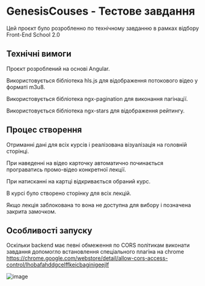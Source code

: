 # GenesisCouses - Тестове завдання

Цей проєкт було розробленно по технічному завданню в рамках відбору Front-End School 2.0

## Технічні вимоги

Проєкт розроблений на основі Angular.

Використовується бібліотека hls.js для відображення потокового відео у форматі m3u8.

Використовується бібліотека ngx-pagination для виконання пагінації.

Використовується бібліотека ngx-stars для відображення рейтингу.

## Процес створення

Отриманні дані для всіх курсів і реалізована візуалізація на головній сторінці.

При наведенні на відео карточку автоматично починається програватись промо-відео конкретної лекції.

При натисканні на картці відкривається обраний курс.

В курсі було створено сторінку для всіх лекцій.

Якщо лекція заблокована то вона не доступна
для вибору і позначена закрита замочком.

## Особливості запуску

Оскільки backend має певні обмеження по CORS політикам виконати завдання допомогло встановлення
спеціального плагіна на chrome https://chrome.google.com/webstore/detail/allow-cors-access-control/lhobafahddgcelffkeicbaginigeejlf

![image](https://user-images.githubusercontent.com/120205902/225851140-58f75b66-beda-478c-b5e1-190d78e83794.png)
